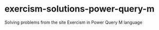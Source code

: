 # exercism-solutions-power-query-m
Solving problems from the site Exercism in Power Query M language
